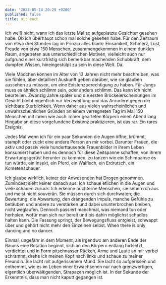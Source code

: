 ```yaml
---
date: '2023-05-14 20:29 +0200'
published: false
title: mit euch
---
```


Ich weiß nicht, wann ich das letzte Mal so aufgeplatzte Gesichter gesehen habe. Ob ich überhaupt schon mal solche gesehen habe. Für den Zeitraum von etwa drei Stunden lag im Prinzip alles blank: Einsamkeit, Schmerz, Lust, Freude von etwa 150 Menschen, zusammengekommen in einem dunklen Raum, angetreten aus unterschiedlichen Motiven, vielleicht auch nur aufgrund einer kurzfristig sich bemerkbar machenden Schubkraft, dem dumpfen Wissen, hineingestülpt zu sein in diese Welt. Da.

Viele Mädchen können im Alter von 13 Jahren nicht mehr beschreiben, was sie fühlen, aber detailliert Auskunft geben darüber, wie sie glauben aussehen zu müssen, um eine Existenzberechtigung zu haben. Für Jungs muss es ähnlich schlimm sein, oder anders schlimm. Das kann ich nicht beurteilen. Zwanzig Jahre später und die ersten Bröckelerscheinungen im Gesicht bleibt eigentlich nur Verzweiflung und das Anrudern gegen die sichtbare Sterblichkeit. Wenn daher aus vielen wahrscheinlichen und unwahrscheinlichen Gründen an einem verregneten Tag im Mai 150 Menschen mit ihrem wie auch immer gearteten Körpern einen Abend lang Hingabe an diese vorgefundene Existenz praktizieren, ist das rar. Ein rares Ereignis.

Jedes Mal wenn ich für ein paar Sekunden die Augen öffne, krümmt, stampft oder zuckt eine andere Person an mir vorbei. Darunter Frauen, die aktiv und passiv viele hunderttausende Frauenbilder in ihrem Leben konsumiert haben und es dennoch für diese Zeitspanne schaffen, von ihrem Erwartungsgerüst herunter zu kommen, zu tanzen wie ein Schimpanse es tun würde, ein Insekt, ein Pferd, ein Walfisch, ein Erdrutsch, ein Kometenschauer.

Ich glaube wirklich, keiner der Anwesenden hat Drogen genommen. Zumindest sieht keiner danach aus. Ich schaue etlichen in die Augen und viele schauen zurück. Ich erkenne nüchterne Menschen, sie sehen roh aus und meist nicht souverän. Sie müssen durch sich durchwaten; die Bewertung, die Abwertung, den drängenden Impuls, manche Gefühle zu betäuben und andere zu verstärken und dabei ununterbrochen bleiben, nicht weglaufen. Dennoch passiert manchmal, was niemand tun oder herholen, wofür man sich nur bereit und bis dahin möglichst schadlos halten kann. Die Fassung springt, der Bewegungsfluss entgleist, schwappt über und gehört nicht mehr den Einzelnen selbst. When there is only dancing and no dancer. 

Einmal, ungefähr in dem Moment, als irgendwo am anderen Ende der Raums eine Rotation beginnt, sich an den Körpern entlang fortsetzt, verdichtet und in Form pitschnasser Rücken, Arme und Laute an mir vorbei schrammt, drehe ich meinen Kopf nach links und schaue zu meiner Freundin. Sie lacht mit aufgerissenem Mund. Sie lacht so aufgerissen und enthemmt, wie es im Leben einer Erwachsenen nur nach grenzwertigen, eigentlich überwältigenden, Strapazen möglich ist. In der Sekunde der Erkenntnis, dass man nicht kaputt gegangen ist. 

